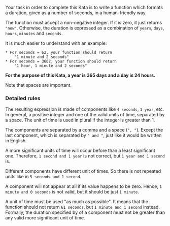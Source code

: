 <p>Your task in order to complete this Kata is to write a function which formats a duration, given as a number of seconds, in a human-friendly way.</p>
<p>The function must accept a non-negative integer. If it is zero, it just returns <code>"now"</code>. Otherwise,  the duration is expressed as a combination of <code>years</code>, <code>days</code>, <code>hours</code>, <code>minutes</code> and <code>seconds</code>.</p>
<p>It is much easier to understand with an example:</p>
<pre><code class="language-text">* For seconds = 62, your function should return 
    "1 minute and 2 seconds"
* For seconds = 3662, your function should return
    "1 hour, 1 minute and 2 seconds"
</code></pre>
<p><strong>For the purpose of this Kata, a year is 365 days and a day is 24 hours.</strong></p>
<p>Note that spaces are important.</p>
<h3 id="detailed-rules">Detailed rules</h3>
<p>The resulting expression is made of components like <code>4 seconds</code>, <code>1 year</code>, etc.  In general, a positive integer and one of the valid units of time, separated by a space. The unit of time is used in plural if the integer is greater than 1.</p>
<p>The components are separated by a comma and a space (<code>", "</code>). Except the last component, which is separated by <code>" and "</code>, just like it would be written in English. </p>
<p>A more significant units of time will occur before than a least significant one. Therefore, <code>1 second and 1 year</code> is not correct, but <code>1 year and 1 second</code> is.</p>
<p>Different components have different unit of times. So there is not repeated units like in <code>5 seconds and 1 second</code>.</p>
<p>A component will not appear at all if its value happens to be zero.  Hence, <code>1 minute and 0 seconds</code> is not valid, but it should be just <code>1 minute</code>.</p>
<p> A unit of time must be used "as much as possible". It means that the function should not return <code>61 seconds</code>, but <code>1 minute and 1 second</code> instead.  Formally, the duration specified by  of a component must not be greater than any valid more significant unit of time.</p>
